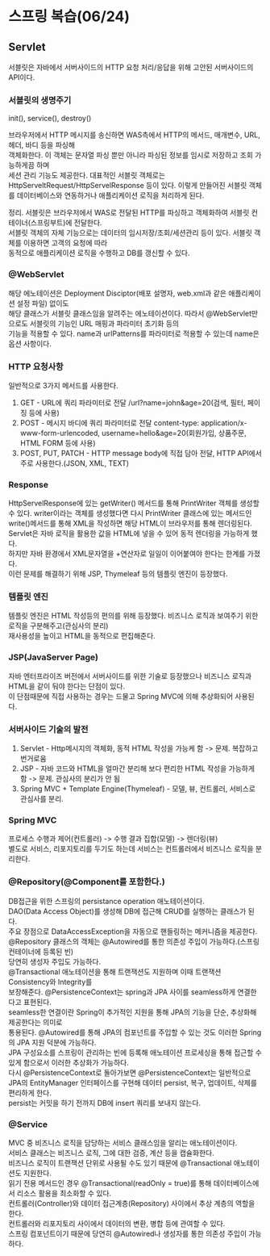 # 스프링 복습(06/24)

## Servlet

서블릿은 자바에서 서버사이드의 HTTP 요청 처리/응답을 위해 고안된 서버사이드의 API이다.  

### 서블릿의 생명주기
init(), service(), destroy()
  
브라우저에서 HTTP 메시지를 송신하면 WAS측에서 HTTP의 메서드, 매개변수, URL, 헤더, 바디 등을 파싱해  
객체화한다. 이 객체는 문자열 파싱 뿐만 아니라 파싱된 정보를 임시로 저장하고 조회 가능하게끔 하며  
세션 관리 기능도 제공한다. 대표적인 서블릿 객체로는 HttpServeltRequest/HttpServelResponse 등이 있다.
이렇게 만들어진 서블릿 객체를 데이터베이스와 연동하거나 애플리케이션 로직을 처리하게 된다.  
  
정리. 서블릿은 브라우저에서 WAS로 전달된 HTTP를 파싱하고 객체화하여 서블릿 컨테이너(스프링부트)에 전달한다.  
서블릿 객체의 자체 기능으로는 데이터의 임시저장/조회/세션관리 등이 있다. 서블릿 객체를 이용하면 고객의 요청에 따라  
동적으로 애플리케이션 로직을 수행하고 DB를 갱신할 수 있다.  

### @WebServlet
해당 에노테이션은 Deployment Disciptor(배포 설명자, web.xml과 같은 애플리케이션 설정 파일) 없이도  
해당 클래스가 서블릿 클래스임을 알려주는 에노테이션이다. 따라서 @WebServlet만으로도 서블릿의 기능인 URL 매핑과 파라미터 초기화 등의  
기능을 적용할 수 있다. name과 urlPatterns를 파라미터로 적용할 수 있는데 name은 옵션 사항이다.  

### HTTP 요청사항
일반적으로 3가지 메서드를 사용한다.
1. GET - URL에 쿼리 파라미터로 전달 \/url?name=john&age=20(검색, 필터, 페이징 등에 사용)
2. POST - 메시지 바디에 쿼리 파라미터로 전달 content-type: application/x-www-form-urlencoded, username=hello&age=20(회원가입, 상품주문, HTML FORM 등에 사용)
3. POST, PUT, PATCH - HTTP message body에 직접 담아 전달, HTTP API에서 주로 사용한다.(JSON, XML, TEXT)

### Response
HttpServelResponse에 있는 getWriter() 메서드를 통해 PrintWriter 객체를 생성할 수 있다. writer이라는 객체를 생성했다면 다시 PrintWriter 클래스에 있는 메서드인 write()메서드를 통해 XML을 작성하면 해당 HTML이 브라우저를 통해 렌더링된다. Servlet은 자바 로직을 활용한 값을 HTML에 넣을 수 있어 동적 렌더링을 가능하게 했다.  
하지만 자바 환경에서 XML문자열을 +연산자로 일일이 이어붙여야 한다는 한계를 가졌다.  
이런 문제를 해결하기 위해 JSP, Thymeleaf 등의 템플릿 엔진이 등장했다.  

### 템플릿 엔진
템플릿 엔진은 HTML 작성등의 편의를 위해 등장했다. 비즈니스 로직과 보여주기 위한 로직을 구분해주고(관심사의 분리)  
재사용성을 높이고 HTML을 동적으로 편집해준다.  

### JSP(JavaServer Page)
자바 엔터프라이즈 버전에서 서버사이드를 위한 기술로 등장했으나 비즈니스 로직과 HTML을 같이 둬야 한다는 단점이 있다.  
이 단점때문에 직접 사용하는 경우는 드물고 Spring MVC에 의해 추상화되어 사용된다.  

### 서버사이드 기술의 발전

1. Servlet - Http메시지의 객체화, 동적 HTML 작성을 가능케 함 -> 문제. 복잡하고 번거로움
2. JSP - 자바 코드와 HTML을 얼마간 분리해 보다 편리한 HTML 작성을 가능하게 함 -> 문제. 관심사의 분리가 안 됨  
3. Spring MVC + Template Engine(Thymeleaf) - 모델, 뷰, 컨트롤러, 서비스로 관심사를 분리.

### Spring MVC
프로세스 수행과 제어(컨트롤러) -> 수행 결과 집합(모델) -> 렌더링(뷰)  
별도로 서비스, 리포지토리를 두기도 하는데 서비스는 컨트롤러에서 비즈니스 로직을 분리한다.  

### @Repository(@Component를 포함한다.)
DB접근을 위한 스프링의 persistance operation 애노테이션이다.  
DAO(Data Access Object)를 생성해 DB에 접근해 CRUD를 실행하는 클래스가 된다.  
주요 장점으로 DataAccessException을 자동으로 핸들링하는 메커니즘을 제공한다.  
@Repository 클래스의 객체는 @Autowired를 통한 의존성 주입이 가능하다.(스프링 컨테이너에 등록된 빈)  
당연히 생성자 주입도 가능하다.  
@Transactional 애노테이션을 통해 트랜잭션도 지원하며 이때 트랜잭션 Consistency와 Integrity를  
보장해준다.
@PersistenceContext는 spring과 JPA 사이를 seamless하게 연결한다고 표현된다.  
seamless한 연결이란 Spring이 추가적인 지원을 통해 JPA의 기능을 단순, 추상화해 제공한다는 의미로  
통용된다. @Autowired를 통해 JPA의 컴포넌트를 주입할 수 있는 것도 이러한 Spring의 JPA 지원 덕분에 가능하다.  
JPA 구성요소를 스프링이 관리하는 빈에 등록해 애노테이션 프로세싱을 통해 접근할 수 있게 함으로서 이러한 추상화가 가능하다.  
다시 @PersistenceContext로 돌아가보면 @PersistenceContext는 일반적으로 JPA의 EntityManager 인터페이스를 구현해 데이터 persist, 복구, 업데이트, 삭제를 편리하게 한다.   
persist는 커밋을 하기 전까지 DB에 insert 쿼리를 보내지 않는다.

### @Service
MVC 중 비즈니스 로직을 담당하는 서비스 클래스임을 알리는 애노테이션이다.  
서비스 클래스는 비즈니스 로직, 그에 대한 검증, 계산 등을 캡슐화한다.  
비즈니스 로직이 트랜잭션 단위로 사용될 수도 있기 때문에 @Transactional 애노테이션도 지원한다.  
읽기 전용 메서드인 경우 @Transactional(readOnly = true)를 통해 데이터베이스에서 리소스 활용을 최소화할 수 있다.  
컨트롤러(Controller)와 데이터 접근계층(Repository) 사이에서 추상 계층의 역할을 한다.  
컨트롤러와 리포지토리 사이에서 데이터의 변환, 병합 등에 관여할 수 있다.  
스프링 컴포넌트이기 때문에 당연히 @Autowired나 생성자를 통한 의존성 주입이 가능하다. 

